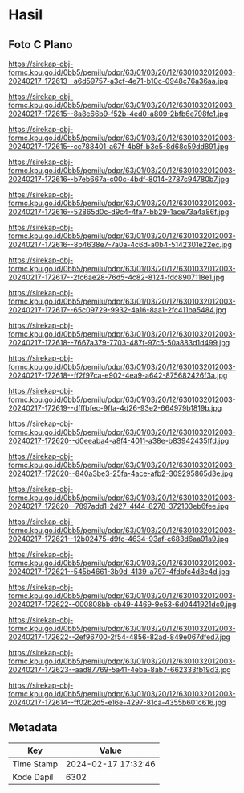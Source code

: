 # Hasil

## Foto C Plano

https://sirekap-obj-formc.kpu.go.id/0bb5/pemilu/pdpr/63/01/03/20/12/6301032012003-20240217-172613--a6d59757-a3cf-4e71-b10c-0948c76a36aa.jpg

https://sirekap-obj-formc.kpu.go.id/0bb5/pemilu/pdpr/63/01/03/20/12/6301032012003-20240217-172615--8a8e66b9-f52b-4ed0-a809-2bfb6e798fc1.jpg

https://sirekap-obj-formc.kpu.go.id/0bb5/pemilu/pdpr/63/01/03/20/12/6301032012003-20240217-172615--cc788401-a67f-4b8f-b3e5-8d68c59dd891.jpg

https://sirekap-obj-formc.kpu.go.id/0bb5/pemilu/pdpr/63/01/03/20/12/6301032012003-20240217-172616--b7eb667a-c00c-4bdf-8014-2787c94780b7.jpg

https://sirekap-obj-formc.kpu.go.id/0bb5/pemilu/pdpr/63/01/03/20/12/6301032012003-20240217-172616--52865d0c-d9c4-4fa7-bb29-1ace73a4a86f.jpg

https://sirekap-obj-formc.kpu.go.id/0bb5/pemilu/pdpr/63/01/03/20/12/6301032012003-20240217-172616--8b4638e7-7a0a-4c6d-a0b4-5142301e22ec.jpg

https://sirekap-obj-formc.kpu.go.id/0bb5/pemilu/pdpr/63/01/03/20/12/6301032012003-20240217-172617--2fc6ae28-76d5-4c82-8124-fdc8907118e1.jpg

https://sirekap-obj-formc.kpu.go.id/0bb5/pemilu/pdpr/63/01/03/20/12/6301032012003-20240217-172617--65c09729-9932-4a16-8aa1-2fc411ba5484.jpg

https://sirekap-obj-formc.kpu.go.id/0bb5/pemilu/pdpr/63/01/03/20/12/6301032012003-20240217-172618--7667a379-7703-487f-97c5-50a883d1d499.jpg

https://sirekap-obj-formc.kpu.go.id/0bb5/pemilu/pdpr/63/01/03/20/12/6301032012003-20240217-172618--ff2f97ca-e902-4ea9-a642-875682426f3a.jpg

https://sirekap-obj-formc.kpu.go.id/0bb5/pemilu/pdpr/63/01/03/20/12/6301032012003-20240217-172619--dfffbfec-9ffa-4d26-93e2-664979b1819b.jpg

https://sirekap-obj-formc.kpu.go.id/0bb5/pemilu/pdpr/63/01/03/20/12/6301032012003-20240217-172620--d0eeaba4-a8f4-4011-a38e-b83942435ffd.jpg

https://sirekap-obj-formc.kpu.go.id/0bb5/pemilu/pdpr/63/01/03/20/12/6301032012003-20240217-172620--840a3be3-25fa-4ace-afb2-309295865d3e.jpg

https://sirekap-obj-formc.kpu.go.id/0bb5/pemilu/pdpr/63/01/03/20/12/6301032012003-20240217-172620--7897add1-2d27-4f44-8278-372103eb6fee.jpg

https://sirekap-obj-formc.kpu.go.id/0bb5/pemilu/pdpr/63/01/03/20/12/6301032012003-20240217-172621--12b02475-d9fc-4634-93af-c683d6aa91a9.jpg

https://sirekap-obj-formc.kpu.go.id/0bb5/pemilu/pdpr/63/01/03/20/12/6301032012003-20240217-172621--545b4661-3b9d-4139-a797-4fdbfc4d8e4d.jpg

https://sirekap-obj-formc.kpu.go.id/0bb5/pemilu/pdpr/63/01/03/20/12/6301032012003-20240217-172622--000808bb-cb49-4469-9e53-6d0441921dc0.jpg

https://sirekap-obj-formc.kpu.go.id/0bb5/pemilu/pdpr/63/01/03/20/12/6301032012003-20240217-172622--2ef96700-2f54-4856-82ad-849e067dfed7.jpg

https://sirekap-obj-formc.kpu.go.id/0bb5/pemilu/pdpr/63/01/03/20/12/6301032012003-20240217-172623--aad87769-5a41-4eba-8ab7-662333fb19d3.jpg

https://sirekap-obj-formc.kpu.go.id/0bb5/pemilu/pdpr/63/01/03/20/12/6301032012003-20240217-172614--ff02b2d5-e16e-4297-81ca-4355b601c616.jpg


## Metadata

| Key        | Value               |
| ---------- | ------------------- |
| Time Stamp | 2024-02-17 17:32:46 |
| Kode Dapil | 6302                |



